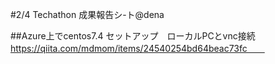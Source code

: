 #2/4  Techathon 成果報告シ-ト@dena  

##Azure上でcentos7.4 セットアップ　ローカルPCとvnc接続　　  　　
　https://qiita.com/mdmom/items/24540254bd64beac73fc　　

 

　
